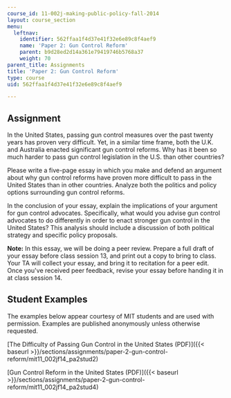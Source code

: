 ```yaml
---
course_id: 11-002j-making-public-policy-fall-2014
layout: course_section
menu:
  leftnav:
    identifier: 562ffaa1f4d37e41f32e6e89c8f4aef9
    name: 'Paper 2: Gun Control Reform'
    parent: b9d28ed2d14a361e79419746b5768a37
    weight: 70
parent_title: Assignments
title: 'Paper 2: Gun Control Reform'
type: course
uid: 562ffaa1f4d37e41f32e6e89c8f4aef9

---
```


Assignment
----------

In the United States, passing gun control measures over the past twenty years has proven very difficult. Yet, in a similar time frame, both the U.K. and Australia enacted significant gun control reforms. Why has it been so much harder to pass gun control legislation in the U.S. than other countries?

Please write a five-page essay in which you make and defend an argument about why gun control reforms have proven more difficult to pass in the United States than in other countries. Analyze both the politics and policy options surrounding gun control reforms.

In the conclusion of your essay, explain the implications of your argument for gun control advocates. Specifically, what would you advise gun control advocates to do differently in order to enact stronger gun control in the United States? This analysis should include a discussion of both political strategy and specific policy proposals.

**Note:** In this essay, we will be doing a peer review. Prepare a full draft of your essay before class session 13, and print out a copy to bring to class. Your TA will collect your essay, and bring it to recitation for a peer edit. Once you've received peer feedback, revise your essay before handing it in at class session 14.

Student Examples
----------------

The examples below appear courtesy of MIT students and are used with permission. Examples are published anonymously unless otherwise requested.

[The Difficulty of Passing Gun Control in the United States (PDF)]({{< baseurl >}}/sections/assignments/paper-2-gun-control-reform/mit11_002jf14_pa2stud2)

[Gun Control Reform in the United States (PDF)]({{< baseurl >}}/sections/assignments/paper-2-gun-control-reform/mit11_002jf14_pa2stud4)